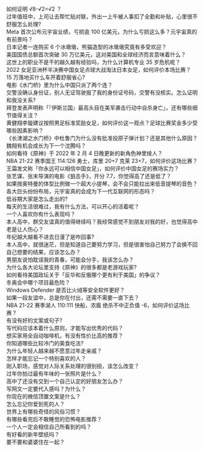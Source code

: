 如何证明 √8-√2=√2 ？  
过年值班中，上司让去帮忙贴对联，外出一上午被人事扣了全勤和补贴，心里很不舒服怎么处理?  
Meta 首次公布元宇宙业绩，亏损逾 100 亿美元，为什么亏损这么多？元宇宙真的有前景吗？  
日本记者一连购买 6 个冰墩墩，熊猫造型的冰墩墩究竟有多受欢迎？  
美国国债总额首次突破 30 万亿美元，这对美国和全球经济而言意味着什么？  
这世上的职业不是干的越久越有经验吗，为什么计算机专业 35 岁危机呢？  
2022 女足亚洲杯半决赛中国女足点球大战淘汰日本女足，如何评价本场比赛？  
15 万落地买什么车开着舒服省心?  
电影《水门桥》里为什么中国只派了两个连？  
交警没确认身份证，别人无证驾驶报了我的身份证号码，交警有没核实。怎么证明和我没关系?  
拜登发表声明称「『伊斯兰国』最高头目在美军袭击行动中自杀身亡」，还有哪些细节值得关注？  
黄健翔李璇建议按照男足标准奖励女足，如何评价这一观点？足球比赛奖金多少受哪些因素影响？  
《长津湖之水门桥》中杜鲁门为什么没有批准投原子弹计划？还是其他什么原因？  
魏翔有机会成长为下一个沈腾吗？  
如何看待《原神》于 2022 年 2 月 4 日晚更新的新角色神里绫人？  
NBA 21-22 赛季国王 114:126 勇士，库里 20+7 克莱 23+7，如何评价这场比赛？  
王霜发文称「你永远可以相信中国女足」，如何评价中国女足的赛场实力？  
张艺谋、张末导演的电影《狙击手》，开分 7.7，你觉得高了还是低了？  
如果按奥特曼的体型比例做一个超大小提琴，会不会只能拉出来低音提琴的音色？  
各大巨头纷纷布局，元宇宙真的会成为下一代互联网的形态吗？  
低谷期大家是怎么走出的?  
每天的生活很难过，我有什么方法，可以开心的活着呢？  
一个人喜欢你有什么表现吗？  
本人高中，群交友谊真的值得继续吗？我经常感觉不到朋友对我的好，也觉得高中老是让人伤心？  
年纪越大越看不进去日漫了是咋回事?  
本人高中，就很迷茫，但是知道自己要努力学习，但是很害怕自己努力了会换不回自己想要的结果，应该怎么办？  
男朋友说怕耽误我的青春，可能会分手，我该怎么办？  
为什么各大论坛里支持《原神》的很多都是老游戏玩家?  
如何看待美国政坛关于「反华和反俄哪个更有利于美国」的争议？  
冬奥会中哪个项目最危险？  
Windows Defender 是否比火绒等安全软件更好？  
如果一段友谊中，总是你在付出，还需不需要一直下去？  
NBA 21-22 赛季湖人 110:111 快船，浓眉 绝杀不中正负值 -6，如何评价这场比赛？  
有没有好的文案或句子?  
写代码应该本着什么原则，才能写出优秀的代码？  
想买家用全自动咖啡机，有没有性价比高的推荐？  
你知道哪些比较冷门的美食吃法?  
为什么年轻人越来越不愿意过年走亲戚？  
怎样才能忘记一个特别喜欢的人？  
刚入职场，感觉对人际关系处理的很别扭，该怎么改变？  
过年你拍过最有年味的一张照片是什么？  
高中了还没有交到一个自己认定的好朋友怎么办？  
写网文一定要代入感吗？为什么？  
你现在的微信顶置文案是什么？  
怎么忘记你爱到死的人？  
世界上有哪些奇怪的风俗习惯？  
有哪些看完后不敢睡觉的恐怖电影推荐？  
一个人一定会相信自己所看到的吗？  
有好看的新年壁纸吗？  
要不要和婆婆住在一起？  
